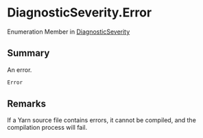 # DiagnosticSeverity.Error

Enumeration Member in [DiagnosticSeverity](/docs/api/csharp/yarn.compiler.diagnostic.diagnosticseverity.md)

## Summary


An error.


```csharp
Error
```

## Remarks


If a Yarn source file contains errors, it cannot be compiled,
and the compilation process will fail.


